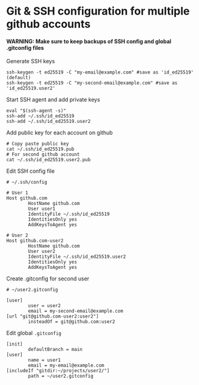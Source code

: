 # Git & SSH configuration for multiple github accounts

#### WARNING: Make sure to keep backups of SSH config and global .gitconfig files

Generate SSH keys

```
ssh-keygen -t ed25519 -C "my-email@example.com" #save as 'id_ed25519' (default)
ssh-keygen -t ed25519 -C "my-second-email@example.com" #save as 'id_ed25519.user2'
```

Start SSH agent and add private keys

```
eval "$(ssh-agent -s)"
ssh-add ~/.ssh/id_ed25519
ssh-add ~/.ssh/id_ed25519.user2
```

Add public key for each account on github

```
# Copy paste public key
cat ~/.ssh/id_ed25519.pub
# For second github account
cat ~/.ssh/id_ed25519.user2.pub
```

Edit SSH config file

```
# ~/.ssh/config

# User 1
Host github.com
        HostName github.com
        User user1
        IdentityFile ~/.ssh/id_ed25519
        IdentitiesOnly yes
        AddKeysToAgent yes

# User 2
Host github.com-user2
        HostName github.com
        User user2
        IdentityFile ~/.ssh/id_ed25519.user2
        IdentitiesOnly yes
        AddKeysToAgent yes

```

Create .gitconfig for second user

```
# ~/user2.gitconfig

[user]
        user = user2
        email = my-second-email@example.com
[url "git@github.com-user2:user2"]
        insteadOf = git@github.com:user2

```

Edit global `.gitconfig`

```
[init]
        defaultBranch = main
[user]
        name = user1
        email = my-email@example.com
[includeIf "gitdir:~/projects/user2/"]
        path = ~/user2.gitconfig
```
